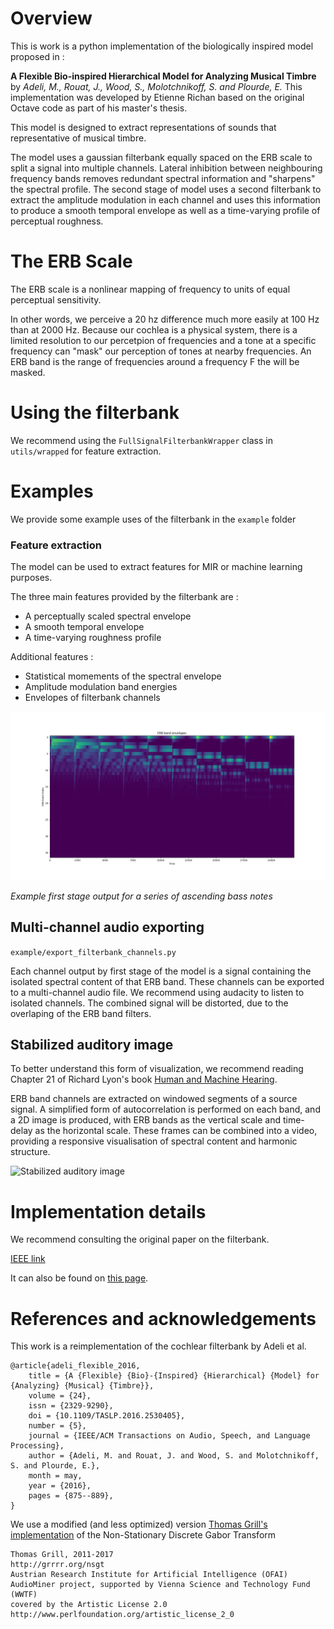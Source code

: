 # Overview
This is work is a python implementation of the biologically inspired model proposed in :

**A Flexible Bio-inspired Hierarchical Model for Analyzing Musical Timbre**
by *Adeli, M., Rouat, J., Wood, S., Molotchnikoff, S. and Plourde, E.*
This implementation was developed by Etienne Richan based on the original Octave code as part of his master's thesis.

This model is designed to extract representations of sounds that representative of musical timbre.

The model uses a  gaussian filterbank equally spaced on the ERB scale to split a signal into multiple channels. 
Lateral inhibition between neighbouring frequency bands removes redundant spectral information and "sharpens" the spectral profile.
The second stage of model uses a second filterbank to extract the amplitude modulation in each channel and uses this information to produce a smooth
temporal envelope as well as a time-varying profile of perceptual roughness.

# The ERB Scale
The ERB scale is a nonlinear mapping of frequency to units of equal perceptual sensitivity.

In other words, we perceive a 20 hz difference much more easily at 100 Hz than at 2000 Hz. Because our cochlea is a physical system, 
there is a limited resolution to our percetpion of frequencies and a tone at a specific frequency can "mask" our perception of tones at nearby frequencies.
An ERB band is the range of frequencies around a frequency F the will be masked.

# Using the filterbank
We recommend using the ```FullSignalFilterbankWrapper``` class in ```utils/wrapped``` for feature extraction.

# Examples
We provide some example uses of the filterbank in the ```example``` folder

### Feature extraction
The model can be used to extract features for MIR or machine learning purposes.

The three main features provided by the filterbank are :
* A perceptually scaled spectral envelope
* A smooth temporal envelope
* A time-varying roughness profile

Additional features :
* Statistical momements of the spectral envelope
* Amplitude modulation band energies
* Envelopes of filterbank channels


![Cochleogram](https://github.com/NECOTIS/Adeli-Timbre-Hierarchical-Model/raw/master/readme_images/bass_notes.png)

*Example first stage output for a series of ascending bass notes*


## Multi-channel audio exporting
```example/export_filterbank_channels.py```

Each channel output by first stage of the model is a signal containing the isolated spectral content of that ERB band. 
These channels can be exported to a multi-channel audio file. We recommend using audacity to listen to isolated channels.
The combined signal will be distorted, due to the overlaping of the ERB band filters.

## Stabilized auditory image
To better understand this form of visualization, we recommend reading Chapter 21 of Richard Lyon's book [Human and Machine Hearing](http://dicklyon.com/Lyon_Hearing_book_companion_color.pdf).

ERB band channels are extracted on windowed segments of a source signal. 
A simplified form of autocorrelation is performed on each band, and a 2D image is produced, with ERB bands as the vertical scale
and time-delay as the horizontal scale. These frames can be combined into a video, providing a responsive visualisation of 
spectral content and harmonic structure.

![Stabilized auditory image](https://github.com/NECOTIS/Adeli-Timbre-Hierarchical-Model/raw/master/readme_images/SAI.gif)


# Implementation details
We recommend consulting the original paper on the filterbank.

[IEEE link](http://ieeexplore.ieee.org/stamp/stamp.jsp?tp=&arnumber=7407352)

It can also be found on [this page](https://www.gel.usherbrooke.ca/rouat/publications/publiDeJRouat.html).

# References and acknowledgements

This work is a reimplementation of the cochlear filterbank by Adeli et al.
```
@article{adeli_flexible_2016,
	title = {A {Flexible} {Bio}-{Inspired} {Hierarchical} {Model} for {Analyzing} {Musical} {Timbre}},
	volume = {24},
	issn = {2329-9290},
	doi = {10.1109/TASLP.2016.2530405},
	number = {5},
	journal = {IEEE/ACM Transactions on Audio, Speech, and Language Processing},
	author = {Adeli, M. and Rouat, J. and Wood, S. and Molotchnikoff, S. and Plourde, E.},
	month = may,
	year = {2016},
	pages = {875--889},
}
```

We use a modified (and less optimized) version [Thomas Grill's implementation](https://github.com/grrrr/nsgt) of the Non-Stationary Discrete Gabor Transform
```
Thomas Grill, 2011-2017
http://grrrr.org/nsgt
Austrian Research Institute for Artificial Intelligence (OFAI)
AudioMiner project, supported by Vienna Science and Technology Fund (WWTF)
covered by the Artistic License 2.0
http://www.perlfoundation.org/artistic_license_2_0
```

